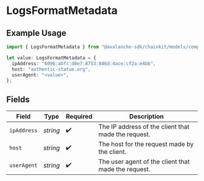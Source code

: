 # LogsFormatMetadata

## Example Usage

```typescript
import { LogsFormatMetadata } from "@avalanche-sdk/chainkit/models/components";

let value: LogsFormatMetadata = {
  ipAddress: "6096:abfc:d0e7:8753:846d:4ace:cf2a:e4bb",
  host: "authentic-statue.org",
  userAgent: "<value>",
};
```

## Fields

| Field                                               | Type                                                | Required                                            | Description                                         |
| --------------------------------------------------- | --------------------------------------------------- | --------------------------------------------------- | --------------------------------------------------- |
| `ipAddress`                                         | *string*                                            | :heavy_check_mark:                                  | The IP address of the client that made the request. |
| `host`                                              | *string*                                            | :heavy_check_mark:                                  | The host for the request made by the client.        |
| `userAgent`                                         | *string*                                            | :heavy_check_mark:                                  | The user agent of the client that made the request. |